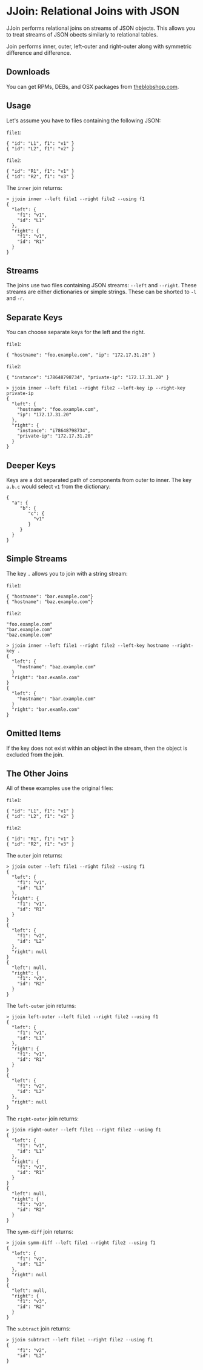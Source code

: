 JJoin: Relational Joins with JSON 
=================================

JJoin performs relational joins on streams of JSON objects.  This
allows you to treat streams of JSON obects similarly to relational
tables.

Join performs inner, outer, left-outer and right-outer along with
symmetric difference and difference.

Downloads
---------
You can get RPMs, DEBs, and OSX packages from [theblobshop.com](https://www.theblobshop.com/downloads/jjoin).

Usage
-----

Let's assume you have to files containing the following JSON:

`file1`:
```
{ "id": "L1", f1": "v1" }
{ "id": "L2", f1": "v2" }
```

`file2`:
```
{ "id": "R1", f1": "v1" }
{ "id": "R2", f1": "v3" }
```

The `inner` join returns:
```
> jjoin inner --left file1 --right file2 --using f1
{
  "left": {
    "f1": "v1",
    "id": "L1"
  },
  "right": {
    "f1": "v1",
    "id": "R1"
  }
}
```

Streams
-------
The joins use two files containing JSON streams: `--left` and `--right`. These streams are
either dictionaries or simple strings.  These can be shorted to `-l` and `-r`.

Separate Keys
-------------

You can choose separate keys for the left and the right.

`file1`:
```
{ "hostname": "foo.example.com", "ip": "172.17.31.20" }
```

`file2`:
```
{ "instance": "i78648798734", "private-ip": "172.17.31.20" }
```

```
> jjoin inner --left file1 --right file2 --left-key ip --right-key private-ip
{
  "left": {
    "hostname": "foo.example.com",
    "ip": "172.17.31.20"
  },
  "right": {
    "instance": "i78648798734",
    "private-ip": "172.17.31.20"
  }
}
```

Deeper Keys
-----------

Keys are a dot separated path of components from outer to inner.  The key
`a.b.c` would select `v1` from the dictionary:

```
{
  "a": {
     "b": {
        "c": {
          "v1"
        }
     }
  }
}
```

Simple Streams
--------------
The key `.` allows you to join with a string stream:
 
`file1`:
```
{ "hostname": "bar.example.com"}
{ "hostname": "baz.example.com"}
```

`file2`:
```
"foo.example.com"
"bar.example.com"
"baz.example.com"
```

```
> jjoin inner --left file1 --right file2 --left-key hostname --right-key .
{
  "left": {
    "hostname": "baz.example.com"
  }
  "right": "baz.examle.com"
}
{
  "left": {
    "hostname": "bar.example.com"
  }
  "right": "bar.examle.com"
}
```

Omitted Items
-------------
If the key does not exist within an object in the stream, then the
object is excluded from the join.
 
 
The Other Joins
---------------

All of these examples use the original files:

`file1`:
```
{ "id": "L1", f1": "v1" }
{ "id": "L2", f1": "v2" }
```

`file2`:
```
{ "id": "R1", f1": "v1" }
{ "id": "R2", f1": "v3" }
```

The `outer` join returns:
```
> jjoin outer --left file1 --right file2 --using f1
{
  "left": {
    "f1": "v1",
    "id": "L1"
  },
  "right": {
    "f1": "v1",
    "id": "R1"
  }
}
{
  "left": {
    "f1": "v2",
    "id": "L2"
  },
  "right": null
}
{
  "left": null,
  "right": {
    "f1": "v3",
    "id": "R2"
  }
}
```

The `left-outer` join returns:
```
> jjoin left-outer --left file1 --right file2 --using f1
{
  "left": {
    "f1": "v1",
    "id": "L1"
  },
  "right": {
    "f1": "v1",
    "id": "R1"
  }
}
{
  "left": {
    "f1": "v2",
    "id": "L2"
  },
  "right": null
}
```

The `right-outer` join returns:
```
> jjoin right-outer --left file1 --right file2 --using f1
{
  "left": {
    "f1": "v1",
    "id": "L1"
  },
  "right": {
    "f1": "v1",
    "id": "R1"
  }
}
{
  "left": null,
  "right": {
    "f1": "v3",
    "id": "R2"
  }
}
```

The `symm-diff` join returns:
```
> jjoin symm-diff --left file1 --right file2 --using f1
{
  "left": {
    "f1": "v2",
    "id": "L2"
  },
  "right": null
}
{
  "left": null,
  "right": {
    "f1": "v3",
    "id": "R2"
  }
}
```

The `subtract` join returns:
```
> jjoin subtract --left file1 --right file2 --using f1
{
    "f1": "v2",
    "id": "L2"
}
```

